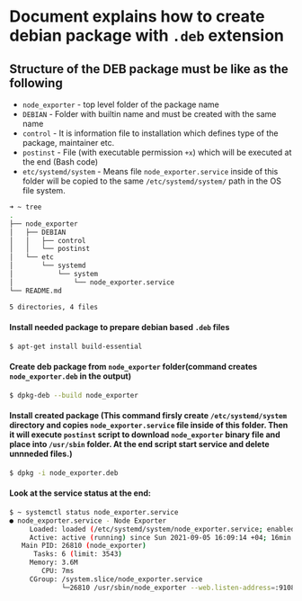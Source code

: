 # Document explains how to create debian package with `.deb` extension

## Structure of the DEB package must be like as the following

- `node_exporter` - top level folder of the package name
- `DEBIAN` - Folder with builtin name and must be created with the same name
- `control` - It is information file to installation which defines type of the package, maintainer etc.
- `postinst` - File (with executable permission `+x`) which will be executed at the end (Bash code)
- `etc/systemd/system` - Means file `node_exporter.service` inside of this folder will be copied to the same `/etc/systemd/system/` path in the OS file system.

```bash
➜ ~ tree
.
├── node_exporter
│   ├── DEBIAN
│   │   ├── control
│   │   └── postinst
│   └── etc
│       └── systemd
│           └── system
│               └── node_exporter.service
└── README.md

5 directories, 4 files
```

#### Install needed package to prepare debian based `.deb` files

```bash
$ apt-get install build-essential
```

#### Create deb package from `node_exporter` folder(command creates `node_exporter.deb` in the output)

```bash
$ dpkg-deb --build node_exporter
```

#### Install created package (This command firsly create `/etc/systemd/system` directory and copies `node_exporter.service` file inside of this folder. Then it will execute `postinst` script to download `node_exporter` binary file and place into `/usr/sbin` folder. At the end script start service and delete unnneded files.)

```bash
$ dpkg -i node_exporter.deb
```

#### Look at the service status at the end:

```bash
$ ~ systemctl status node_exporter.service
● node_exporter.service - Node Exporter
     Loaded: loaded (/etc/systemd/system/node_exporter.service; enabled; vendor preset: enabled)
     Active: active (running) since Sun 2021-09-05 16:09:14 +04; 16min ago
   Main PID: 26810 (node_exporter)
      Tasks: 6 (limit: 3543)
     Memory: 3.6M
        CPU: 7ms
     CGroup: /system.slice/node_exporter.service
             └─26810 /usr/sbin/node_exporter --web.listen-address=:9108
```

